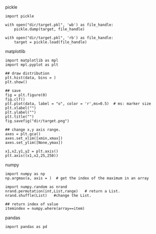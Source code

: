 pickle

    import pickle
    
    with open("dir/target.pkl", 'wb') as file_handle:
        pickle.dump(target, file_handle)
    
    with open("dir/target.pkl", 'rb') as file_handle:
        target = pickle.load(file_handle)


matplotlib
    
    import matplotlib as mpl
    import mpl.pyplot as plt
    
    ## draw distribution
    plt.hist(data, bins = )
    plt.show()
    
    ## save
    fig = plt.figure(0)
    fig.clf()
    plt.plot(data, label = "o", color = 'r',ms=0.5)  # ms: marker size
    plt.xlabel("")
    plt.ylabel("")
    plt.title("")
    fig.savefig("dir/target.png")
    
    ## change x,y axis range.
    axes = plt.gca()
    axes.set_xlim([xmin,xmax])
    axes.set_ylim([None,ymax])
    
    x1,x2,y1,y2 = plt.axis()
    plt.axis((x1,x2,25,250))
    
numpy

    import numpy as np
    np.argmax(a, axis = )  # get the index of the maximum in an array
    
    import numpy.random as nrand 
    nrand.permutation(int,List,range)   # return a List.
    nrand.shuffle(List)   #change the List.
    
    ## return index of value
    itemindex = numpy.where(array==item)

pandas
    
    import pandas as pd
    
